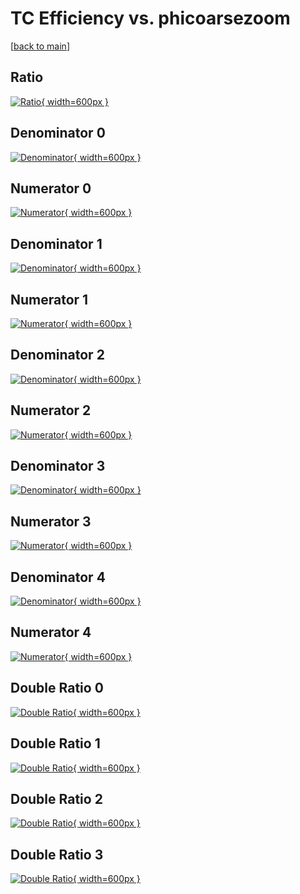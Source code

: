 # TC Efficiency vs. phicoarsezoom

[[back to main](./)]



## Ratio

[![Ratio](../mtv/var/TC_xtr_13_0_eff_phicoarsezoom.png){ width=600px }](../mtv/var/TC_xtr_13_0_eff_phicoarsezoom.pdf)

## Denominator 0

[![Denominator](../mtv/den/TC_xtr_13_0_eff_phicoarsezoom_den0.png){ width=600px }](../mtv/den/TC_xtr_13_0_eff_phicoarsezoom_den0.pdf)

## Numerator 0

[![Numerator](../mtv/num/TC_xtr_13_0_eff_phicoarsezoom_num0.png){ width=600px }](../mtv/num/TC_xtr_13_0_eff_phicoarsezoom_num0.pdf)

## Denominator 1

[![Denominator](../mtv/den/TC_xtr_13_0_eff_phicoarsezoom_den1.png){ width=600px }](../mtv/den/TC_xtr_13_0_eff_phicoarsezoom_den1.pdf)

## Numerator 1

[![Numerator](../mtv/num/TC_xtr_13_0_eff_phicoarsezoom_num1.png){ width=600px }](../mtv/num/TC_xtr_13_0_eff_phicoarsezoom_num1.pdf)

## Denominator 2

[![Denominator](../mtv/den/TC_xtr_13_0_eff_phicoarsezoom_den2.png){ width=600px }](../mtv/den/TC_xtr_13_0_eff_phicoarsezoom_den2.pdf)

## Numerator 2

[![Numerator](../mtv/num/TC_xtr_13_0_eff_phicoarsezoom_num2.png){ width=600px }](../mtv/num/TC_xtr_13_0_eff_phicoarsezoom_num2.pdf)

## Denominator 3

[![Denominator](../mtv/den/TC_xtr_13_0_eff_phicoarsezoom_den3.png){ width=600px }](../mtv/den/TC_xtr_13_0_eff_phicoarsezoom_den3.pdf)

## Numerator 3

[![Numerator](../mtv/num/TC_xtr_13_0_eff_phicoarsezoom_num3.png){ width=600px }](../mtv/num/TC_xtr_13_0_eff_phicoarsezoom_num3.pdf)

## Denominator 4

[![Denominator](../mtv/den/TC_xtr_13_0_eff_phicoarsezoom_den4.png){ width=600px }](../mtv/den/TC_xtr_13_0_eff_phicoarsezoom_den4.pdf)

## Numerator 4

[![Numerator](../mtv/num/TC_xtr_13_0_eff_phicoarsezoom_num4.png){ width=600px }](../mtv/num/TC_xtr_13_0_eff_phicoarsezoom_num4.pdf)

## Double Ratio 0

[![Double Ratio](../mtv/ratio/TC_xtr_13_0_eff_phicoarsezoom_ratio0.png){ width=600px }](../mtv/ratio/TC_xtr_13_0_eff_phicoarsezoom_ratio0.pdf)

## Double Ratio 1

[![Double Ratio](../mtv/ratio/TC_xtr_13_0_eff_phicoarsezoom_ratio1.png){ width=600px }](../mtv/ratio/TC_xtr_13_0_eff_phicoarsezoom_ratio1.pdf)

## Double Ratio 2

[![Double Ratio](../mtv/ratio/TC_xtr_13_0_eff_phicoarsezoom_ratio2.png){ width=600px }](../mtv/ratio/TC_xtr_13_0_eff_phicoarsezoom_ratio2.pdf)

## Double Ratio 3

[![Double Ratio](../mtv/ratio/TC_xtr_13_0_eff_phicoarsezoom_ratio3.png){ width=600px }](../mtv/ratio/TC_xtr_13_0_eff_phicoarsezoom_ratio3.pdf)

